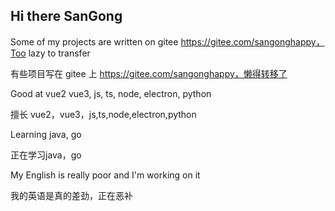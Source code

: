 ## Hi there SanGong

Some of my projects are written on gitee https://gitee.com/sangonghappy，Too lazy to transfer

有些项目写在 gitee 上 https://gitee.com/sangonghappy，懒得转移了


Good at vue2 vue3, js, ts, node, electron, python

擅长 vue2，vue3，js,ts,node,electron,python


Learning java, go

正在学习java，go


My English is really poor and I'm working on it

我的英语是真的差劲，正在恶补
